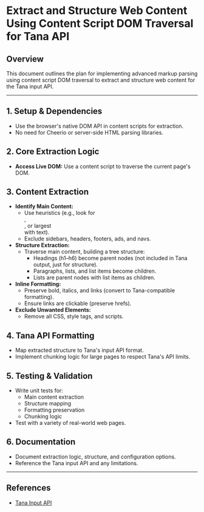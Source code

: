 # Extract and Structure Web Content Using Content Script DOM Traversal for Tana API

## Overview
This document outlines the plan for implementing advanced markup parsing using content script DOM traversal to extract and structure web content for the Tana input API.

---

## 1. Setup & Dependencies
- Use the browser's native DOM API in content scripts for extraction.
- No need for Cheerio or server-side HTML parsing libraries.

## 2. Core Extraction Logic
- **Access Live DOM:** Use a content script to traverse the current page's DOM.

## 3. Content Extraction
- **Identify Main Content:**
  - Use heuristics (e.g., look for <main>, <article>, or largest <div> with text).
  - Exclude sidebars, headers, footers, ads, and navs.
- **Structure Extraction:**
  - Traverse main content, building a tree structure:
    - Headings (h1–h6) become parent nodes (not included in Tana output, just for structure).
    - Paragraphs, lists, and list items become children.
    - Lists are parent nodes with list items as children.
- **Inline Formatting:**
  - Preserve bold, italics, and links (convert to Tana-compatible formatting).
  - Ensure links are clickable (preserve hrefs).
- **Exclude Unwanted Elements:**
  - Remove all CSS, style tags, and scripts.

## 4. Tana API Formatting
- Map extracted structure to Tana's input API format.
- Implement chunking logic for large pages to respect Tana's API limits.

## 5. Testing & Validation
- Write unit tests for:
  - Main content extraction
  - Structure mapping
  - Formatting preservation
  - Chunking logic
- Test with a variety of real-world web pages.

## 6. Documentation
- Document extraction logic, structure, and configuration options.
- Reference the Tana input API and any limitations.

---

## References
- [Tana Input API](https://tana.inc/docs/input-api) 